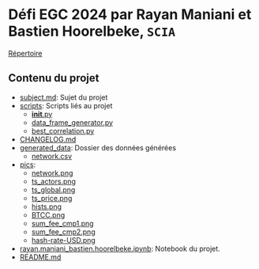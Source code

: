 # Défi EGC 2024 par Rayan Maniani et Bastien Hoorelbeke, `SCIA`
[Répertoire](https://github.com/Bast-94/DefiEGC2024-RM-BH)
## Contenu du projet
 * [subject.md](./subject.md): Sujet du projet
 * [scripts](./scripts): Scripts liés au projet
   * [__init__.py](./scripts/__init__.py)
   * [data_frame_generator.py](./scripts/data_frame_generator.py)
   * [best_correlation.py](./scripts/best_correlation.py)
 * [CHANGELOG.md](./CHANGELOG.md)
 * [generated_data](./generated_data): Dossier des données générées
   * [network.csv](./generated_data/network.csv)
 * [pics](./pics): 
   * [network.png](./pics/network.png)
   * [ts_actors.png](./pics/ts_actors.png)
   * [ts_global.png](./pics/ts_global.png)
   * [ts_price.png](./pics/ts_price.png)
   * [hists.png](./pics/hists.png)
   * [BTCC.png](./pics/BTCC.png)
   * [sum_fee_cmp1.png](./pics/sum_fee_cmp1.png)
   * [sum_fee_cmp2.png](./pics/sum_fee_cmp2.png)
   * [hash-rate-USD.png](./pics/hash-rate-USD.png)
 * [rayan.maniani_bastien.hoorelbeke.ipynb](./rayan.maniani_bastien.hoorelbeke.ipynb): Notebook du projet.
 * [README.md](./README.md)
